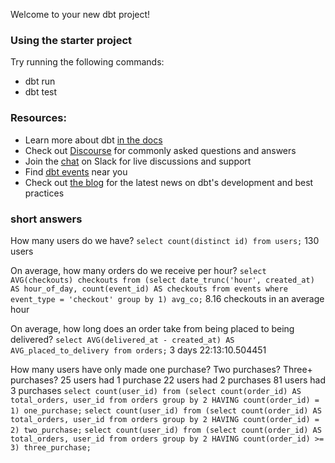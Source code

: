 Welcome to your new dbt project!

### Using the starter project

Try running the following commands:
- dbt run
- dbt test


### Resources:
- Learn more about dbt [in the docs](https://docs.getdbt.com/docs/introduction)
- Check out [Discourse](https://discourse.getdbt.com/) for commonly asked questions and answers
- Join the [chat](https://community.getdbt.com/) on Slack for live discussions and support
- Find [dbt events](https://events.getdbt.com) near you
- Check out [the blog](https://blog.getdbt.com/) for the latest news on dbt's development and best practices

### short answers
How many users do we have?
``` select count(distinct id) from users; ```
130 users

On average, how many orders do we receive per hour?
``` select AVG(checkouts) checkouts from (select date_trunc('hour', created_at) AS hour_of_day, count(event_id) AS checkouts from events where event_type = 'checkout' group by 1) avg_co; ```
8.16 checkouts in an average hour


On average, how long does an order take from being placed to being delivered?
``` select AVG(delivered_at - created_at) AS AVG_placed_to_delivery from orders; ```
3 days 22:13:10.504451

How many users have only made one purchase? Two purchases? Three+ purchases?
25 users had 1 purchase 
22 users had 2 purchases
81 users had 3 purchases
``` select count(user_id) from (select count(order_id) AS total_orders, user_id from orders group by 2 HAVING count(order_id) = 1) one_purchase; ```
``` select count(user_id) from (select count(order_id) AS total_orders, user_id from orders group by 2 HAVING count(order_id) = 2) two_purchase; ```
``` select count(user_id) from (select count(order_id) AS total_orders, user_id from orders group by 2 HAVING count(order_id) >= 3) three_purchase; ```
